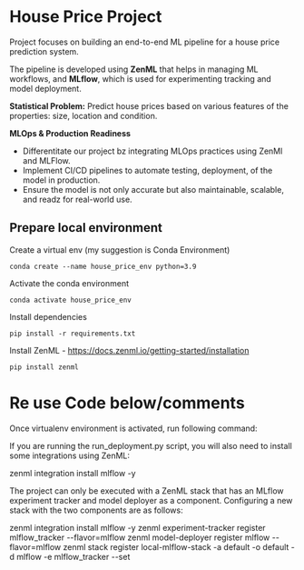 # House Price Project

Project focuses on building an end-to-end ML pipeline for a house price prediction system.

The pipeline is developed using **ZenML** that helps in managing ML workflows, and **MLflow**, which is used for experimenting tracking and model deployment.

**Statistical Problem:** Predict house prices based on various features of the properties: size, location and condition.

**MLOps & Production Readiness**
- Differentitate our project bz integrating MLOps practices using ZenMl and MLFlow.
- Implement CI/CD pipelines to automate testing, deployment, of the model in production.
- Ensure the model is not only accurate but also maintainable, scalable, and readz for real-world use.

## Prepare local environment

Create a virtual env
(my suggestion is Conda Environment)

```
conda create --name house_price_env python=3.9
```

Activate the conda environment

```
conda activate house_price_env
```

Install dependencies

```
pip install -r requirements.txt
```

Install ZenML - https://docs.zenml.io/getting-started/installation 
```
pip install zenml
```

# Re use Code below/comments

Once virtualenv environment is activated, run following command:


If you are running the run_deployment.py script, you will also need to install some integrations using ZenML:

zenml integration install mlflow -y 

The project can only be executed with a ZenML stack that has an MLflow experiment tracker and model deployer as a component. Configuring a new stack with the two components are as follows:

zenml integration install mlflow -y
zenml experiment-tracker register mlflow_tracker --flavor=mlflow
zenml model-deployer register mlflow --flavor=mlflow
zenml stack register local-mlflow-stack -a default -o default -d mlflow -e mlflow_tracker --set
